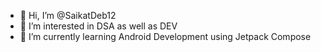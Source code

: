 - 👋 Hi, I’m @SaikatDeb12
- 👀 I’m interested in DSA as well as DEV
- 🌱 I’m currently learning Android Development using Jetpack Compose

<!---
SaikatDeb12/SaikatDeb12 is a ✨ special ✨ repository because its `README.md` (this file) appears on your GitHub profile.
You can click the Preview link to take a look at your changes.
--->
